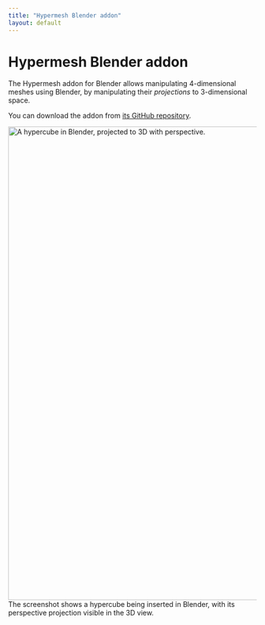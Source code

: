 ```yaml
---
title: "Hypermesh Blender addon"
layout: default
---
```


# Hypermesh Blender addon

The Hypermesh addon for Blender allows manipulating 4-dimensional meshes using Blender,
by manipulating their _projections_ to 3-dimensional space.

You can download the addon from [its GitHub repository](https://github.com/daanmichiels/hypermesh).

<div class="figure">
<img src="{{ site.baseurl }}/images/screenshot.png" alt="A hypercube in Blender, projected to 3D with perspective." style="width:960px;"/>
<span class="caption">
	The screenshot shows a hypercube being inserted in Blender, with its perspective projection visible in the 3D view.
</span>
</div>

